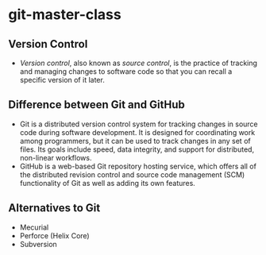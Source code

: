 # git-master-class

## Version Control

- _Version control_, also known as _source control_, is the practice of tracking and managing changes to software code so that you can recall a specific version of it later.

## Difference between Git and GitHub

- Git is a distributed version control system for tracking changes in source code during software development. It is designed for coordinating work among programmers, but it can be used to track changes in any set of files. Its goals include speed, data integrity, and support for distributed, non-linear workflows.
- GitHub is a web-based Git repository hosting service, which offers all of the distributed revision control and source code management (SCM) functionality of Git as well as adding its own features.

## Alternatives to Git

- Mecurial
- Perforce (Helix Core)
- Subversion
